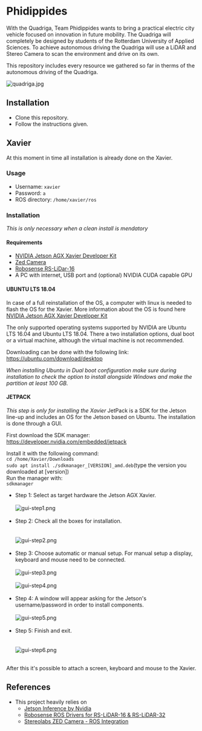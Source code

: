 # Phidippides
With the Quadriga, Team Phidippides wants to bring a practical electric city vehicle focused on innovation in future mobility.
The Quadriga will completely be designed by students of the Rotterdam University of Applied Sciences.
To achieve autonomous driving the Quadriga will use a LiDAR and Stereo Camera to scan the environment and drive on its own.

This repository includes every resource we gathered so far in therms of the autonomous driving of the Quadriga.

![quadriga.jpg](assets/quadriga.jpg)

## Installation
- Clone this repository.
- Follow the instructions given.

## Xavier
At this moment in time all installation is already done on the Xavier.

### Usage
- Username: `xavier`
- Password: `a`
- ROS directory: `/home/xavier/ros`

### Installation
_This is only necessary when a clean install is mendatory_ 
#### Requirements
- [NVIDIA Jetson AGX Xavier Developer Kit](https://developer.nvidia.com/embedded/jetson-agx-xavier-developer-kit%20%20%20)
- [Zed Camera](https://www.stereolabs.com/)
- [Robosense RS-LiDar-16](https://www.robosense.ai/en/rslidar/RS-LiDAR-16)
- A PC with internet, USB port and (optional) NVIDIA CUDA capable GPU

#### UBUNTU LTS 18.04
In case of a full reinstallation of the OS, a computer with linux is needed to flash the OS for the Xavier.
More information about the OS is found here [NVIDIA Jetson AGX Xavier Developer Kit](https://developer.nvidia.com/embedded/jetson-agx-xavier-developer-kit%20%20%20)

The only supported operating systems supported by NVIDIA are Ubuntu LTS 16.04 and Ubuntu LTS 18.04.
There a two installation options, dual boot or a virtual machine, although the virtual machine is not recommended.

Downloading can be done with the following link: https://ubuntu.com/download/desktop

_When installing Ubuntu in Dual boot configuration make sure during installation to check the option to install alongside Windows and make the partition at least 100 GB._

#### JETPACK
_This step is only for installing the Xavier_
JetPack is a SDK for the Jetson line-up and includes an OS for the Jetson based on Ubuntu. 
The installation is done through a GUI.

First download the SDK manager: https://developer.nvidia.com/embedded/jetpack

Install it with the following command:  
`cd /home/Xavier/Downloads`  
`sudo apt install ./sdkmanager_[VERSION]_amd.deb`(type the version you downloaded at [version])  
Run the manager with:  
`sdkmanager`

- Step 1: Select as target hardware the Jetson AGX Xavier.
  <br></br>
  ![gui-step1.png](assets/gui-step1.png)
  <br></br>
- Step 2: Check all the boxes for installation.  
  <br></br>
  ![gui-step2.png](assets/gui-step2.png)
  <br></br>
- Step 3: Choose automatic or manual setup. For manual setup a display, keyboard and mouse need to be connected.
  <br></br>
  ![gui-step3.png](assets/gui-step3.png)
  <br></br>
  ![gui-step4.png](assets/gui-step4.png)
  <br></br>
- Step 4: A window will appear asking for the Jetson's username/password in order to install components.
  <br></br>
  ![gui-step5.png](assets/gui-step5.png)
  <br></br>
- Step 5: Finish and exit.  
  <br></br>
  ![gui-step6.png](assets/gui-step6.png)
  <br></br>

After this it's possible to attach a screen, keyboard and mouse to the Xavier.

## References
- This project heavily relies on 
  - [Jetson Inference by Nvidia](https://github.com/dusty-nv/jetson-inference)
  - [Robosense ROS Drivers for RS-LiDAR-16 & RS-LiDAR-32](https://github.com/CPFL/robosense)
  - [Stereolabs ZED Camera - ROS Integration](https://github.com/stereolabs/zed-ros-wrapper)

